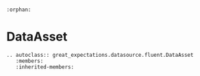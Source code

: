 ```{eval-rst}

:orphan:

```

# DataAsset

```{eval-rst}
.. autoclass:: great_expectations.datasource.fluent.DataAsset
   :members:
   :inherited-members:

```
